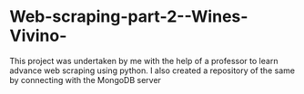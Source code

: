 # Web-scraping-part-2--Wines-Vivino-
This project was undertaken by me with the help of a professor to learn advance web scraping using python.
I also created a repository of the same by connecting with the MongoDB server
